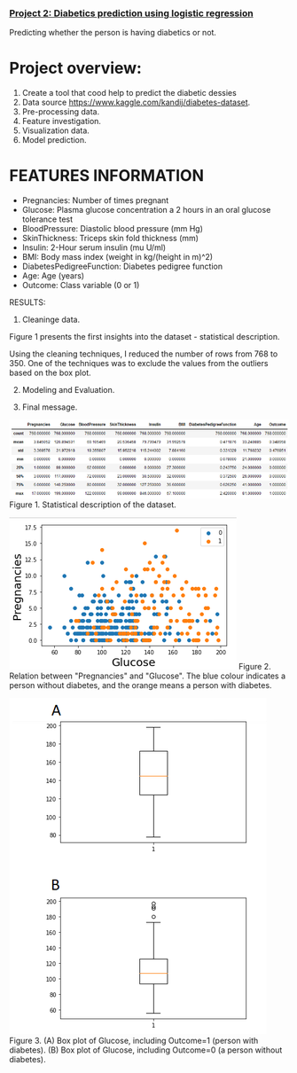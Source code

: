 ### [Project 2: Diabetics prediction using logistic regression](https://github.com/TheAnuska/Diabetics_prediction_using_logistic_regression/tree/master)

Predicting whether the person is having diabetics or not. 

# Project overview:
1. Create a tool that cood help to predict the diabetic dessies
2. Data source https://www.kaggle.com/kandij/diabetes-dataset.
3. Pre-processing data.
4. Feature investigation.
5. Visualization data.
6. Model prediction. 


# FEATURES INFORMATION
* Pregnancies: Number of times pregnant
* Glucose: Plasma glucose concentration a 2 hours in an oral glucose tolerance test
* BloodPressure: Diastolic blood pressure (mm Hg)
* SkinThickness: Triceps skin fold thickness (mm)
* Insulin: 2-Hour serum insulin (mu U/ml)
* BMI: Body mass index (weight in kg/(height in m)^2)
* DiabetesPedigreeFunction: Diabetes pedigree function
* Age: Age (years)
* Outcome: Class variable (0 or 1)


RESULTS: 

1. Cleaninge data.

Figure 1 presents the first insights into the dataset - statistical description. 

Using the cleaning techniques, I reduced the number of rows from 768 to 350. One of the techniques was to exclude the values from the outliers based on the box plot. 

2. Modeling and Evaluation.



3. Final message.



![](https://github.com/TheAnuska/Diabetics_prediction_using_logistic_regression/blob/master/figures/df_describe.png)
Figure 1. Statistical description of the dataset.

![](https://github.com/TheAnuska/Diabetics_prediction_using_logistic_regression/blob/master/figures/Pregnancies_vs_Glucose.png)
Figure 2. Relation between "Pregnancies" and "Glucose". The blue colour indicates a person without diabetes, and the orange means a person with diabetes.

![](https://github.com/TheAnuska/Diabetics_prediction_using_logistic_regression/blob/master/figures/Remove_outliers.png)
Figure 3. (A) Box plot of Glucose, including Outcome=1 (person with diabetes). (B) Box plot of Glucose, including Outcome=0 (a person without diabetes).




